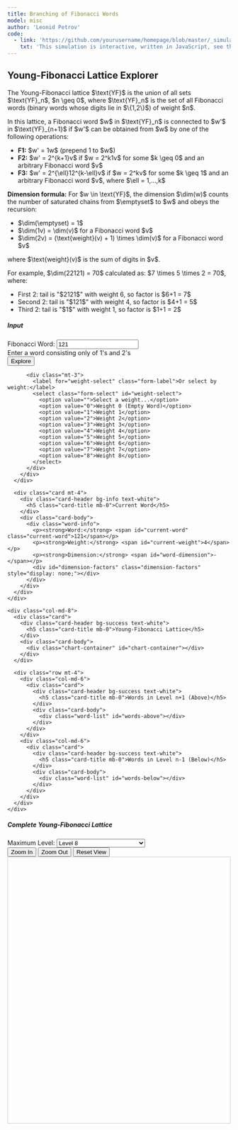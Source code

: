 ```yaml
---
title: Branching of Fibonacci Words
model: misc
author: 'Leonid Petrov'
code:
  - link: 'https://github.com/yourusername/homepage/blob/master/_simulations/misc/2025-03-12-YF-branching.md'
    txt: 'This simulation is interactive, written in JavaScript, see the source code of this page at the link'
---
```

<script src="{{site.url}}/js/d3.v7.min.js"></script>

<style>
  .chart-container {
    height: 500px;
    width: 100%;
    border: 1px solid #ccc;
    margin-top: 20px;
  }
  .word-info {
    margin-top: 20px;
    font-family: monospace;
  }
  .word-list {
    max-height: 200px;
    overflow-y: auto;
    margin-top: 10px;
    font-family: monospace;
  }
  .word-item {
    padding: 5px;
    cursor: pointer;
    margin: 2px 0;
    background-color: #f8f9fa;
    border-radius: 3px;
  }
  .word-item:hover {
    background-color: #e9ecef;
  }
  .current-word {
    font-size: 24px;
    font-weight: bold;
  }
  .dimension-factors {
    margin-top: 10px;
    padding: 10px;
    background-color: #f8f9fa;
    border-radius: 5px;
    font-size: 14px;
  }
</style>
<div class="container mt-5">
  <div class="row">
    <div class="col-md-12">
        <h2>Young-Fibonacci Lattice Explorer</h2>
        <p>
          The Young-Fibonacci lattice $\text{YF}$ is the union of all sets $\text{YF}_n$, $n \geq 0$, where $\text{YF}_n$ is the set of all Fibonacci words (binary words whose digits lie in $\{1,2\}$) of weight $n$.
        </p>
        <p>
          In this lattice, a Fibonacci word $w$ in $\text{YF}_n$ is connected to $w'$ in $\text{YF}_{n+1}$ if $w'$ can be obtained from $w$ by one of the following operations:
          <ul>
            <li><b>F1:</b> $w' = 1w$ (prepend 1 to $w$)</li>
            <li><b>F2:</b> $w' = 2^{k+1}v$ if $w = 2^k1v$ for some $k \geq 0$ and an arbitrary Fibonacci word $v$</li>
            <li><b>F3:</b> $w' = 2^{\ell}12^{k-\ell}v$ if $w = 2^kv$ for some $k \geq 1$ and an arbitrary Fibonacci word $v$, where $\ell = 1,...,k$</li>
          </ul>
        </p>
        <p>
          <b>Dimension formula:</b> For $w \in \text{YF}$, the dimension $\dim(w)$ counts the number of saturated chains from $\emptyset$ to $w$ and obeys the recursion:
          <ul>
            <li>$\dim(\emptyset) = 1$</li>
            <li>$\dim(1v) = \dim(v)$ for a Fibonacci word $v$</li>
            <li>$\dim(2v) = (\text{weight}(v) + 1) \times \dim(v)$ for a Fibonacci word $v$</li>
          </ul>
          where $\text{weight}(v)$ is the sum of digits in $v$.
        </p>
        <p>
          For example, $\dim(22121) = 70$ calculated as: $7 \times 5 \times 2 = 70$, where:
          <ul>
            <li>First 2: tail is "$2121$" with weight 6, so factor is $6+1 = 7$</li>
            <li>Second 2: tail is "$121$" with weight 4, so factor is $4+1 = 5$</li>
            <li>Third 2: tail is "$1$" with weight 1, so factor is $1+1 = 2$</li>
          </ul>
        </p>
      </div>
    </div>

  <div class="row mt-4">
    <div class="col-md-4">
      <div class="card">
        <div class="card-header bg-primary text-white">
          <h5 class="card-title mb-0">Input</h5>
        </div>
        <div class="card-body">
          <form id="fibonacci-form">
            <div class="mb-3">
              <label for="fibonacci-word" class="form-label">Fibonacci Word:</label>
              <input type="text" class="form-control" id="fibonacci-word" pattern="[12]*" value="121" required>
              <div class="form-text">Enter a word consisting only of 1's and 2's</div>
            </div>
            <button type="submit" class="btn btn-primary w-100">Explore</button>
          </form>

          <div class="mt-3">
            <label for="weight-select" class="form-label">Or select by weight:</label>
            <select class="form-select" id="weight-select">
              <option value="">Select a weight...</option>
              <option value="0">Weight 0 (Empty Word)</option>
              <option value="1">Weight 1</option>
              <option value="2">Weight 2</option>
              <option value="3">Weight 3</option>
              <option value="4">Weight 4</option>
              <option value="5">Weight 5</option>
              <option value="6">Weight 6</option>
              <option value="7">Weight 7</option>
              <option value="8">Weight 8</option>
            </select>
          </div>
        </div>
      </div>

      <div class="card mt-4">
        <div class="card-header bg-info text-white">
          <h5 class="card-title mb-0">Current Word</h5>
        </div>
        <div class="card-body">
          <div class="word-info">
            <p><strong>Word:</strong> <span id="current-word" class="current-word">121</span></p>
            <p><strong>Weight:</strong> <span id="current-weight">4</span></p>
            <p><strong>Dimension:</strong> <span id="word-dimension">-</span></p>
            <div id="dimension-factors" class="dimension-factors" style="display: none;"></div>
          </div>
        </div>
      </div>
    </div>

    <div class="col-md-8">
      <div class="card">
        <div class="card-header bg-success text-white">
          <h5 class="card-title mb-0">Young-Fibonacci Lattice</h5>
        </div>
        <div class="card-body">
          <div class="chart-container" id="chart-container"></div>
        </div>
      </div>

      <div class="row mt-4">
        <div class="col-md-6">
          <div class="card">
            <div class="card-header bg-success text-white">
              <h5 class="card-title mb-0">Words in Level n+1 (Above)</h5>
            </div>
            <div class="card-body">
              <div class="word-list" id="words-above"></div>
            </div>
          </div>
        </div>
        <div class="col-md-6">
          <div class="card">
            <div class="card-header bg-success text-white">
              <h5 class="card-title mb-0">Words in Level n-1 (Below)</h5>
            </div>
            <div class="card-body">
              <div class="word-list" id="words-below"></div>
            </div>
          </div>
        </div>
      </div>
    </div>
  </div>

  <!-- Complete Young-Fibonacci Lattice Visualization -->
  <div class="row mt-5">
    <div class="col-md-12">
      <div class="card">
        <div class="card-header bg-primary text-white">
          <h5 class="card-title mb-0">Complete Young-Fibonacci Lattice</h5>
        </div>
        <div class="card-body">
          <div class="mb-3">
            <label for="max-level" class="form-label">Maximum Level:</label>
            <select class="form-select" id="max-level" style="width: 200px;">
              <option value="5">Level 5</option>
              <option value="6">Level 6</option>
              <option value="7">Level 7</option>
              <option value="8" selected>Level 8</option>
              <option value="9">Level 9</option>
            </select>
          </div>
          <div class="mb-3">
            <div class="btn-group" role="group">
              <button id="zoom-in" class="btn btn-outline-primary">Zoom In</button>
              <button id="zoom-out" class="btn btn-outline-primary">Zoom Out</button>
              <button id="reset-zoom" class="btn btn-outline-secondary">Reset View</button>
            </div>
          </div>
          <div class="complete-lattice-container" id="complete-lattice-container" style="height: 600px; border: 1px solid #ccc;"></div>
        </div>
      </div>
    </div>
  </div>
</div>

<script>
  // Function to generate all Fibonacci words of weight n
  function generateFibonacciWords(n) {
    if (n === 0) return [''];  // Empty word for weight 0
    if (n === 1) return ['1'];
    if (n === 2) return ['2', '11'];

    let words = [];

    // Add words starting with 1
    generateFibonacciWords(n - 1).forEach(word => {
      words.push('1' + word);
    });

    // Add words starting with 2
    generateFibonacciWords(n - 2).forEach(word => {
      words.push('2' + word);
    });

    return words;
  }

  // Calculate the weight of a Fibonacci word
  function calculateWeight(word) {
    return word.split('').reduce((sum, digit) => sum + parseInt(digit || 0), 0);
  }

  // Function to calculate the dimension of a Fibonacci word
  function calculateDimension(word) {
    // Recursive implementation using weight-based formula
    if (word === '') {
      return 1; // dim(∅) = 1
    }

    // If word starts with 1: dim(1v) = dim(v)
    if (word.startsWith('1')) {
      return calculateDimension(word.substring(1));
    }

    // If word starts with 2: dim(2v) = (weight(v) + 1) * dim(v)
    if (word.startsWith('2')) {
      const v = word.substring(1);
      const vWeight = calculateWeight(v);
      return (vWeight + 1) * calculateDimension(v);
    }

    // Should not reach here for valid Fibonacci words
    return 0;
  }

  // Get dimension calculation factors for display
  function getDimensionFactors(word) {
    if (word === '' || !word.includes('2')) {
      return null; // No factors to display for empty word or words without 2
    }

    const factors = [];

    let currentWord = word;
    let position = 1;

    while (currentWord.startsWith('2')) {
      const v = currentWord.substring(1);
      const vWeight = calculateWeight(v);
      const factor = vWeight + 1;

      factors.push({
        position: position,
        tail: v || 'Ø',
        weight: vWeight,
        factor: factor
      });

      currentWord = v;
      position++;
    }

    return factors;
  }

  // Alternative implementation using the product formula from equation (2.1)
  function calculateDimensionProduct(word) {
    if (word === '') {
      return 1; // Empty word has dimension 1
    }

    // Find all positions of '2' in the word (0-indexed)
    const positions = [];
    for (let i = 0; i < word.length; i++) {
      if (word[i] === '2') {
        positions.push(i);
      }
    }

    // If no 2's, dimension is 1
    if (positions.length === 0) {
      return 1;
    }

    // Calculate product of d_i values
    let product = 1;
    for (const i of positions) {
      // For position i, split word as w = u2v
      const v = word.substring(i + 1);
      const di = calculateWeight(v) + 1;
      product *= di;
    }

    return product;
  }

  // Find all Fibonacci words that are above a given word (words in YF_{n+1} connected to w in YF_n)
  function findWordsAbove(word) {
    const above = [];

    // Rule F1: w' = 1w - prepend 1 to the word
    above.push('1' + word);

    // Rule F2: w' = 2^(k+1)v if w = 2^k1v
    // Find the pattern of leading 2's followed by a 1
    let k = 0;
    while (k < word.length && word[k] === '2') {
      k++;
    }

    // If we found a pattern 2^k1v
    if (k < word.length && word[k] === '1') {
      const v = word.substring(k + 1);
      // Create w' = 2^(k+1)v
      above.push('2'.repeat(k + 1) + v);
    }

    // Rule F3: w' = 2^ℓ12^(k-ℓ)v if w = 2^kv for k ≥ 1
    // Count leading 2's
    k = 0;
    while (k < word.length && word[k] === '2') {
      k++;
    }

    // If we have at least one leading 2
    if (k >= 1) {
      const v = word.substring(k);
      // Generate k different words by inserting 1 after ℓ 2's
      for (let l = 1; l <= k; l++) {
        above.push('2'.repeat(l) + '1' + '2'.repeat(k - l) + v);
      }
    }

    return above;
  }

  // Find all Fibonacci words that are below a given word (words in YF_n connected to w' in YF_{n+1})
  function findWordsBelow(word) {
    const below = [];

    // Reverse of Rule F1: If w' starts with 1, remove it
    if (word.startsWith('1')) {
      below.push(word.substring(1));
    }

    // Reverse of Rule F2:
    // Special case for words like "2212" connecting to "1212"
    // If the word starts with a '2', try replacing it with '1'
    if (word.startsWith('2')) {
      below.push('1' + word.substring(1));

      // Also handle the general case
      let k = 0;
      while (k < word.length && word[k] === '2') {
        k++;
      }

      const v = word.substring(k);

      // If k>1, we also add 2^(k-1)1v
      if (k > 1) {
        below.push('2'.repeat(k-1) + '1' + v);
      }
    }

    // Reverse of Rule F3: Search for pattern 2^ℓ12^(k-ℓ)v
    for (let i = 0; i < word.length; i++) {
      if (word[i] === '1') {
        // Count 2's before the 1
        let l = 0;
        for (let j = 0; j < i; j++) {
          if (word[j] === '2') l++;
        }

        // Count 2's after the 1 before any non-2
        let m = 0;
        for (let j = i + 1; j < word.length && word[j] === '2'; j++) {
          m++;
        }

        // If we found a pattern 2^ℓ12^m v with at least one 2
        if (l + m > 0) {
          const v = word.substring(i + 1 + m);
          // Create w = 2^(ℓ+m)v
          below.push('2'.repeat(l + m) + v);
        }
      }
    }

    return [...new Set(below)]; // Remove duplicates
  }

  // Function to display the Fibonacci words in the given container
  function displayWords(words, containerId, currentWord) {
    const container = document.getElementById(containerId);
    container.innerHTML = '';

    if (words.length === 0) {
      container.innerHTML = '<div class="alert alert-info">No words found</div>';
      return;
    }

    words.forEach(word => {
      const wordItem = document.createElement('div');
      wordItem.className = 'word-item';
      wordItem.textContent = word === '' ? 'Ø (Empty Word)' : word;
      wordItem.addEventListener('click', () => {
        document.getElementById('fibonacci-word').value = word;
        document.getElementById('fibonacci-form').dispatchEvent(new Event('submit'));
      });
      container.appendChild(wordItem);
    });
  }

  // Function to display dimension calculation details
  function displayDimensionFactors(word) {
    const factorsContainer = document.getElementById('dimension-factors');
    const factors = getDimensionFactors(word);

    if (!factors || factors.length === 0) {
      factorsContainer.style.display = 'none';
      return;
    }

    let html = '<p><strong>Dimension calculation:</strong></p>';

    if (factors.length === 1) {
      html += `<p>dim(${word}) = (weight("${factors[0].tail}") + 1) = ${factors[0].factor}</p>`;
    } else {
      let formula = `dim(${word}) = `;
      let calculation = '';

      factors.forEach((factor, index) => {
        if (index > 0) {
          formula += ' × ';
          calculation += ' × ';
        }
        formula += `(weight("${factor.tail}") + 1)`;
        calculation += `(${factor.weight} + 1)`;
      });

      formula += ` = ${calculation} = ${calculateDimension(word)}`;
      html += `<p>${formula}</p>`;
    }

    factorsContainer.innerHTML = html;
    factorsContainer.style.display = 'block';
  }

  // Function to create the visualization
  function createVisualization(currentWord, wordsAbove, wordsBelow) {
    const container = document.getElementById('chart-container');
    container.innerHTML = '';

    // Set up dimensions
    const margin = {top: 20, right: 30, bottom: 20, left: 30};
    const width = container.clientWidth - margin.left - margin.right;
    const height = container.clientHeight - margin.top - margin.bottom;

    // Create SVG
    const svg = d3.select('#chart-container')
      .append('svg')
      .attr('width', width + margin.left + margin.right)
      .attr('height', height + margin.top + margin.bottom)
      .append('g')
      .attr('transform', `translate(${margin.left},${margin.top})`);

    // Create data structure for visualization
    const nodes = [];
    const links = [];

    // Add the current word
    nodes.push({
      id: currentWord,
      label: currentWord === '' ? 'Ø' : currentWord,
      level: 1,  // Middle level
      type: 'current'
    });

    // Add words above
    wordsAbove.forEach((word, index) => {
      nodes.push({
        id: word,
        label: word,
        level: 0,  // Top level
        type: 'above'
      });

      links.push({
        source: word,
        target: currentWord,
        type: 'above'
      });
    });

    // Add words below
    wordsBelow.forEach((word, index) => {
      nodes.push({
        id: word,
        label: word === '' ? 'Ø' : word,
        level: 2,  // Bottom level
        type: 'below'
      });

      links.push({
        source: currentWord,
        target: word,
        type: 'below'
      });
    });

    // Helper function to calculate radius (defined both here and for node use)
    function calculateRadius(text) {
      return Math.max(30, 12 + text.length * 5); // Min radius 30, scales with text length
    }

    // Set up force simulation
    const simulation = d3.forceSimulation(nodes)
      .force('link', d3.forceLink(links).id(d => d.id).distance(150)) // Increased distance
      .force('charge', d3.forceManyBody().strength(-400)) // Stronger repulsion
      .force('y', d3.forceY(d => {
        if (d.level === 0) return height * 0.25;
        if (d.level === 1) return height * 0.5;
        return height * 0.75;
      }).strength(1))
      .force('x', d3.forceX(width / 2).strength(0.1))
      .force('collision', d3.forceCollide().radius(d => calculateRadius(d.label) + 5)); // Dynamic collision radius

    // Create links
    const link = svg.append('g')
      .selectAll('line')
      .data(links)
      .enter()
      .append('line')
      .attr('stroke', '#999')
      .attr('stroke-width', 2)
      .attr('stroke-opacity', 0.6)
      .attr('marker-end', 'url(#arrowhead)');

    // Create nodes
    const node = svg.append('g')
      .selectAll('g')
      .data(nodes)
      .enter()
      .append('g')
      .attr('class', 'node')
      .call(d3.drag()
        .on('start', dragstarted)
        .on('drag', dragged)
        .on('end', dragended))
      .on('click', (event, d) => {
        document.getElementById('fibonacci-word').value = d.id;
        document.getElementById('fibonacci-form').dispatchEvent(new Event('submit'));
      });

    // Calculate dynamic radius based on text length
    function calculateRadius(text) {
      return Math.max(30, 12 + text.length * 5); // Min radius 30, scales with text length
    }

    // Add circles to nodes
    node.append('circle')
      .attr('r', d => calculateRadius(d.label))
      .attr('fill', d => {
        if (d.type === 'current') return '#fd7e14';
        if (d.type === 'above') return '#20c997';
        return '#6f42c1';
      });

    // Add labels to nodes
    node.append('text')
      .attr('text-anchor', 'middle')
      .attr('dy', '.35em')
      .attr('fill', 'white')
      .attr('font-size', d => Math.min(16, 22 - Math.min(8, d.label.length))) // Adjust font size for longer words
      .text(d => d.label);

    // Add arrowhead marker
    svg.append('defs').append('marker')
      .attr('id', 'arrowhead')
      .attr('viewBox', '-0 -5 10 10')
      .attr('refX', 35) // Increased to account for larger circles
      .attr('refY', 0)
      .attr('orient', 'auto')
      .attr('markerWidth', 6)
      .attr('markerHeight', 6)
      .append('path')
      .attr('d', 'M 0,-5 L 10,0 L 0,5')
      .attr('fill', '#999');

    // Update simulation on tick
    simulation.on('tick', () => {
      link
        .attr('x1', d => d.source.x)
        .attr('y1', d => d.source.y)
        .attr('x2', d => d.target.x)
        .attr('y2', d => d.target.y);

      node
        .attr('transform', d => `translate(${d.x},${d.y})`);
    });

    // Drag functions
    function dragstarted(event, d) {
      if (!event.active) simulation.alphaTarget(0.3).restart();
      d.fx = d.x;
      d.fy = d.y;
    }

    function dragged(event, d) {
      d.fx = event.x;
      d.fy = event.y;
    }

    function dragended(event, d) {
      if (!event.active) simulation.alphaTarget(0);
      d.fx = null;
      d.fy = null;
    }
  }

  // Function to update the display based on the current word
  function updateDisplay(word) {
    // Display the current word and its weight
    document.getElementById('current-word').textContent = word === '' ? 'Ø (Empty Word)' : word;
    document.getElementById('current-weight').textContent = calculateWeight(word);

    // Calculate and display the dimension
    const dim = calculateDimension(word);
    document.getElementById('word-dimension').textContent = dim;

    // Show dimension calculation factors
    displayDimensionFactors(word);

    // Find words above and below
    const wordsAbove = findWordsAbove(word);
    const wordsBelow = findWordsBelow(word);

    // Display the words
    displayWords(wordsAbove, 'words-above', word);
    displayWords(wordsBelow, 'words-below', word);

    // Create visualization
    createVisualization(word, wordsAbove, wordsBelow);
  }

  // Form submission handler
  document.getElementById('fibonacci-form').addEventListener('submit', function(e) {
    e.preventDefault();

    const fibonacciWord = document.getElementById('fibonacci-word').value;

    // Validate input
    if (!/^[12]*$/.test(fibonacciWord) && fibonacciWord !== '') {
      alert('Please enter a valid Fibonacci word consisting only of 1\'s and 2\'s, or leave empty for the empty word.');
      return;
    }

    updateDisplay(fibonacciWord);
  });

  // Weight select handler
  document.getElementById('weight-select').addEventListener('change', function() {
    const weight = parseInt(this.value);

    if (isNaN(weight)) {
      return;
    }

    // Generate words of the selected weight
    const words = generateFibonacciWords(weight);

    // If there's only one word of this weight, select it
    if (words.length === 1) {
      document.getElementById('fibonacci-word').value = words[0];
      document.getElementById('fibonacci-form').dispatchEvent(new Event('submit'));
      return;
    }

    // Otherwise, show words in a dropdown
    let wordsList = document.createElement('div');
    wordsList.className = 'list-group mt-3';
    const containerId = 'weight-words-list';
    wordsList.id = containerId;

    words.forEach(word => {
      const wordItem = document.createElement('button');
      wordItem.className = 'list-group-item list-group-item-action';
      wordItem.textContent = word === '' ? 'Ø (Empty Word)' : word;
      wordItem.addEventListener('click', () => {
        document.getElementById('fibonacci-word').value = word;
        document.getElementById('fibonacci-form').dispatchEvent(new Event('submit'));
        document.getElementById(containerId).remove();
      });
      wordsList.appendChild(wordItem);
    });

    // Remove existing list if any
    const existingList = document.getElementById(containerId);
    if (existingList) {
      existingList.remove();
    }

    // Add the new list
    this.parentNode.appendChild(wordsList);
  });

  // Initialize with default value
  window.onload = function() {
    document.getElementById('fibonacci-form').dispatchEvent(new Event('submit'));
  };

  // Handle window resize
  window.addEventListener('resize', function() {
    const form = document.getElementById('fibonacci-form');
    if (form) {
      form.dispatchEvent(new Event('submit'));
    }
  });



// Complete Young-Fibonacci Lattice Visualization with Zoom-Responsive Labels
(function() {
  // Wait for DOM to be fully loaded
  document.addEventListener('DOMContentLoaded', function() {
    setTimeout(initCompleteLattice, 1000);
  });

  // Also try window load event as a backup
  window.addEventListener('load', function() {
    setTimeout(initCompleteLattice, 1000);
  });

  function initCompleteLattice() {
    // Set up event listeners for controls
    const maxLevelSelect = document.getElementById('max-level');
    if (maxLevelSelect) {
      maxLevelSelect.addEventListener('change', renderCompleteLattice);
    }

    const zoomInBtn = document.getElementById('zoom-in');
    const zoomOutBtn = document.getElementById('zoom-out');
    const resetZoomBtn = document.getElementById('reset-zoom');

    if (zoomInBtn && zoomOutBtn && resetZoomBtn) {
      console.log("Zoom controls found");
    }

    // Initial render
    renderCompleteLattice();
  }

  function renderCompleteLattice() {
    console.log("Rendering complete lattice...");
    const maxLevelSelect = document.getElementById('max-level');
    const maxLevel = maxLevelSelect ? parseInt(maxLevelSelect.value) : 8;

    // Get container
    const container = document.getElementById('complete-lattice-container');
    if (!container) {
      console.error("Could not find container element for complete lattice");
      return;
    }

    // Clear previous content
    container.innerHTML = '';

    // Set up dimensions
    const margin = {top: 40, right: 40, bottom: 40, left: 40};
    const width = container.clientWidth - margin.left - margin.right;
    const height = container.clientHeight - margin.top - margin.bottom;

    // Create SVG
    const svg = d3.select('#complete-lattice-container')
      .append('svg')
      .attr('width', '100%')
      .attr('height', '100%')
      .attr('viewBox', `0 0 ${width + margin.left + margin.right} ${height + margin.top + margin.bottom}`);

    // Create main group
    const g = svg.append('g')
      .attr('transform', `translate(${margin.left},${margin.top})`);

    // Add zoom behavior with label visibility control
    let currentZoomScale = 1;
    const zoom = d3.zoom()
      .scaleExtent([0.1, 5])
      .on('zoom', function(event) {
        g.attr('transform', event.transform);
        currentZoomScale = event.transform.k;
        updateLabelVisibility(currentZoomScale);
      });

    svg.call(zoom);

    // Set up zoom button event handlers
    const zoomInBtn = document.getElementById('zoom-in');
    const zoomOutBtn = document.getElementById('zoom-out');
    const resetZoomBtn = document.getElementById('reset-zoom');

    if (zoomInBtn) {
      zoomInBtn.onclick = function() {
        svg.transition().duration(300).call(zoom.scaleBy, 1.3);
      };
    }

    if (zoomOutBtn) {
      zoomOutBtn.onclick = function() {
        svg.transition().duration(300).call(zoom.scaleBy, 0.7);
      };
    }

    if (resetZoomBtn) {
      resetZoomBtn.onclick = function() {
        svg.transition().duration(500).call(zoom.transform, d3.zoomIdentity);
      };
    }

    // Generate all words for each level
    let allWords = [];
    for (let level = 0; level <= maxLevel; level++) {
      allWords.push(generateFibWords(level));
    }

    // Create nodes data structure
    const nodes = [];
    const nodeMap = new Map(); // For quick lookup

    // Add nodes for each level
    const levelHeight = height / (maxLevel + 1);

    allWords.forEach((words, level) => {
      const levelWidth = width;
      const spacing = levelWidth / (words.length || 1);

      words.forEach((word, index) => {
        const nodeId = `${level}_${word}`; // Using underscore to avoid selector issues
        nodes.push({
          id: nodeId,
          word: word,
          label: word === '' ? 'Ø' : word,
          level: level,
          x: (index + 0.5) * spacing,
          y: level * levelHeight
        });

        // Add to lookup map
        nodeMap.set(nodeId, true);
      });
    });

    // Create links data
    const links = [];

    // Add links between levels with careful validation
    for (let level = 1; level <= maxLevel; level++) {
      allWords[level].forEach(word => {
        const sourceId = `${level}_${word}`;

        if (!nodeMap.has(sourceId)) {
          console.error(`Source node not found: ${sourceId}`);
          return;
        }

        const wordsBelow = findConnectedWordsBelow(word);

        wordsBelow.forEach(wordBelow => {
          const targetId = `${level-1}_${wordBelow}`;

          if (!nodeMap.has(targetId)) {
            console.warn(`Target node not found: ${targetId}, word below "${wordBelow}" for "${word}"`);
            return;
          }

          links.push({
            source: sourceId,
            target: targetId
          });
        });
      });
    }

    console.log(`Created ${nodes.length} nodes and ${links.length} links`);

    // Apply force simulation
    const simulation = d3.forceSimulation(nodes)
      .force('link', d3.forceLink(links).id(d => d.id).distance(levelHeight * 0.8))
      .force('x', d3.forceX(d => width / 2).strength(0.05))
      .force('y', d3.forceY(d => d.level * levelHeight).strength(1))
      .force('collide', d3.forceCollide().radius(12))
      .stop();

    // Run simulation manually
    for (let i = 0; i < 100; i++) simulation.tick();

    // Create links with curved paths
    const link = g.append('g')
      .selectAll('path')
      .data(links)
      .enter()
      .append('path')
      .attr('d', d => {
        // Safe access to source and target nodes
        const sourceNode = nodes.find(node => node.id === d.source.id || node.id === d.source);
        const targetNode = nodes.find(node => node.id === d.target.id || node.id === d.target);

        if (!sourceNode || !targetNode) {
          console.warn("Could not find source or target node for link", d);
          return '';
        }

        const sourceX = sourceNode.x;
        const sourceY = sourceNode.y;
        const targetX = targetNode.x;
        const targetY = targetNode.y;

        // Create a curved path
        const midY = (sourceY + targetY) / 2;
        return `M ${sourceX} ${sourceY} C ${sourceX} ${midY}, ${targetX} ${midY}, ${targetX} ${targetY}`;
      })
      .attr('fill', 'none')
      .attr('stroke', '#999')
      .attr('stroke-opacity', 0.6)
      .attr('stroke-width', 1.5);

    // Create nodes
    const node = g.append('g')
      .selectAll('g')
      .data(nodes)
      .enter()
      .append('g')
      .attr('transform', d => `translate(${d.x},${d.y})`)
      .on('click', function(event, d) {
        const fibWordInput = document.getElementById('fibonacci-word');
        if (fibWordInput) {
          fibWordInput.value = d.word;
          const form = document.getElementById('fibonacci-form');
          if (form) {
            form.dispatchEvent(new Event('submit'));
          }
          const chartContainer = document.getElementById('chart-container');
          if (chartContainer) {
            chartContainer.scrollIntoView({
              behavior: 'smooth'
            });
          }
        }
      });

    // Add circles to nodes with dynamic size based on level
    node.append('circle')
      .attr('r', d => Math.max(4, 12 - d.level))
      .attr('fill', d => {
        const levelColors = [
          '#dc3545', // Level 0: Red
          '#fd7e14', // Level 1: Orange
          '#ffc107', // Level 2: Yellow
          '#28a745', // Level 3: Green
          '#20c997', // Level 4: Teal
          '#17a2b8', // Level 5: Cyan
          '#007bff', // Level 6: Blue
          '#6f42c1', // Level 7: Purple
          '#e83e8c'  // Level 8: Pink
        ];
        return levelColors[d.level % levelColors.length];
      });

    // Add hover tooltip for all nodes
    node.append('title')
      .text(d => d.label);

    // Add text labels to all nodes (with visibility control)
    const nodeLabels = node.append('text')
      .attr('class', 'node-label')
      .attr('text-anchor', 'middle')
      .attr('dy', '0.3em')
      .attr('font-size', d => {
        // More aggressive font size reduction for higher levels
        if (d.level <= 2) return 12;
        if (d.level <= 4) return 10;
        if (d.level <= 6) return 8;
        return 6; // Very small text for the highest levels
      })
      .text(d => d.label)
      .style('opacity', 0); // Start with all labels hidden

    // Function to update label visibility based on zoom level
    function updateLabelVisibility(scale) {
      nodeLabels.style('opacity', function(d) {
        // Progressive label visibility based on zoom and level
        if (scale <= 0.5) {
          // At lowest zoom, only show level 0-1
          return d.level <= 1 ? 1 : 0;
        } else if (scale <= 1.0) {
          // At normal zoom, show level 0-3
          return d.level <= 3 ? 1 : 0;
        } else if (scale <= 1.5) {
          // At medium zoom, show level 0-5
          return d.level <= 5 ? 1 : 0;
        } else if (scale <= 2.0) {
          // At high zoom, show level 0-7
          return d.level <= 7 ? 1 : 0;
        } else {
          // At highest zoom, show all labels
          return 1;
        }
      });
    }

    // Set initial label visibility
    updateLabelVisibility(currentZoomScale);

    // Add level labels
    g.append('g')
      .selectAll('text')
      .data([...Array(maxLevel + 1).keys()])
      .enter()
      .append('text')
      .attr('x', 10)
      .attr('y', d => d * levelHeight)
      .attr('font-size', 14)
      .attr('font-weight', 'bold')
      .text(d => `Level ${d}`);

    console.log("Complete lattice visualization rendered successfully");
  }

  // Utility functions

  // Generate all Fibonacci words of weight n
  function generateFibWords(n) {
    if (n === 0) return [''];  // Empty word for weight 0
    if (n === 1) return ['1'];
    if (n === 2) return ['2', '11'];

    let words = [];

    // Add words starting with 1
    generateFibWords(n - 1).forEach(word => {
      words.push('1' + word);
    });

    // Add words starting with 2
    generateFibWords(n - 2).forEach(word => {
      words.push('2' + word);
    });

    return words;
  }

  // Calculate weight of a Fibonacci word
  function calculateWeight(word) {
    return word.split('').reduce((sum, digit) => sum + parseInt(digit || 0), 0);
  }

  // Find all words that are below a given word in the lattice
  function findConnectedWordsBelow(word) {
    const below = [];

    // Reverse of Rule F1: If w' starts with 1, remove it
    if (word.startsWith('1')) {
      below.push(word.substring(1));
    }

    // Reverse of Rule F2: If word starts with 2, try replacements
    if (word.startsWith('2')) {
      below.push('1' + word.substring(1));

      // Count leading 2's
      let k = 0;
      while (k < word.length && word[k] === '2') {
        k++;
      }

      const v = word.substring(k);

      // If k>1, we also add 2^(k-1)1v
      if (k > 1) {
        below.push('2'.repeat(k-1) + '1' + v);
      }
    }

    // Reverse of Rule F3: Search for pattern 2^ℓ12^(k-ℓ)v
    for (let i = 0; i < word.length; i++) {
      if (word[i] === '1') {
        // Count 2's before the 1
        let l = 0;
        for (let j = 0; j < i; j++) {
          if (word[j] === '2') l++;
        }

        // Count 2's after the 1 before any non-2
        let m = 0;
        for (let j = i + 1; j < word.length && word[j] === '2'; j++) {
          m++;
        }

        // If we found a pattern 2^ℓ12^m v with at least one 2
        if (l + m > 0) {
          const v = word.substring(i + 1 + m);
          // Create w = 2^(ℓ+m)v
          below.push('2'.repeat(l + m) + v);
        }
      }
    }

    // Remove duplicates
    return [...new Set(below)];
  }
})();
</script>
